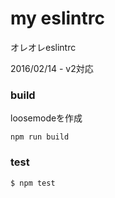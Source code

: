 # my eslintrc
オレオレeslintrc

2016/02/14 - v2対応


### build
loosemodeを作成

```
npm run build
```

### test
```
$ npm test
```


